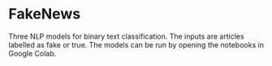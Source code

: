 # FakeNews
Three NLP models for binary text classification. The inputs are articles labelled as fake or true. The models can be run by opening the notebooks in Google Colab.
